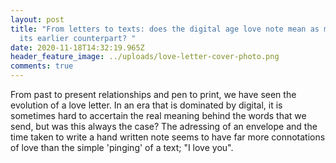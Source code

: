 ```yaml
---
layout: post
title: "From letters to texts: does the digital age love note mean as much as
  its earlier counterpart? "
date: 2020-11-18T14:32:19.965Z
header_feature_image: ../uploads/love-letter-cover-photo.png
comments: true
---
```

From past to present relationships and pen to print, we have seen the evolution of a love letter. In an era that is dominated by digital, it is sometimes hard to accertain the real meaning behind the words that we send, but was this always the case? The adressing of an envelope and the time taken to write a hand written note seems to have far more connotations of love than the simple 'pinging' of a text; "I love you".